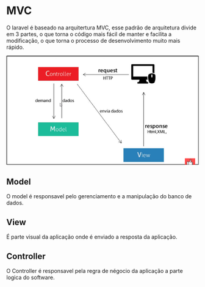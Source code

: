 # MVC

O laravel é baseado na arquitertura MVC, esse padrão de arquitetura divide em 3 partes, o que torna o código mais fácil de manter e facilita a modificação, o que torna o processo de desenvolvimento muito mais rápido.

![mvc](img\mvc.png)

## Model

O model é responsavel pelo gerenciamento e a manipulação do banco de dados.

## View

É parte visual da aplicação onde é enviado a resposta da aplicação.

## Controller

O Controller é responsavel pela regra de négocio da aplicação a parte logica do software.
